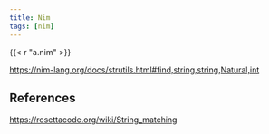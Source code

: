 ```yaml
---
title: Nim
tags: [nim]
---
```


{{< r "a.nim" >}}

<https://nim-lang.org/docs/strutils.html#find,string,string,Natural,int>

## References

<https://rosettacode.org/wiki/String_matching>
